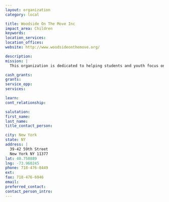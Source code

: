 ```yaml
---
layout: organization
category: local

title: Woodside On The Move Inc
impact_area: Children
keywords: 
location_services: 
location_offices: 
website: http://www.woodsideonthemove.org/

description: 
mission: |
  This organization is dedicated to helping students and youth focus on their education.  They also help students with employment.

cash_grants: 
grants: 
service_opp: 
services: 

learn: 
cont_relationship: 

salutation: 
first_name: 
last_name: 
title_contact_person: 

city: New York
state: NY
address: |
  39-42 59th Street  
  New York NY 11377
lat: 40.758889
lng: -73.960245
phone: 718-476-8449
ext: 
fax: 718-476-6946
email: 
preferred_contact: 
contact_person_intro: 
---
```

